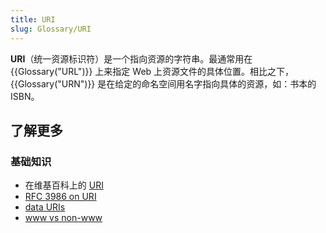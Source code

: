 ```yaml
---
title: URI
slug: Glossary/URI
---
```

**URI**（统一资源标识符）是一个指向资源的字符串。最通常用在 {{Glossary("URL")}} 上来指定 Web 上资源文件的具体位置。相比之下，{{Glossary("URN")}} 是在给定的命名空间用名字指向具体的资源，如：书本的 ISBN。

## 了解更多

### 基础知识

- 在维基百科上的 [URI](https://zh.wikipedia.org/wiki/URI)
- [RFC 3986 on URI](https://tools.ietf.org/html/rfc3986)
- [data URIs](/zh-CN/docs/Web/HTTP/Basics_of_HTTP/Data_URLs)
- [www vs non-www](/zh-CN/docs/Web/HTTP/Basics_of_HTTP/Choosing_between_www_and_non-www_URLs)
